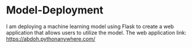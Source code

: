 # Model-Deployment
I am deploying a machine learning model using Flask to create a web application that allows users to utilize the model.
The web application link: https://abdoh.pythonanywhere.com/
